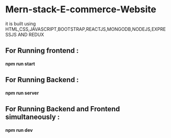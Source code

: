 # Mern-stack-E-commerce-Website
it is built using HTML,CSS,JAVASCRIPT,BOOTSTRAP,REACTJS,MONGODB,NODEJS,EXPRESSJS AND REDUX


<h2>For Running frontend : </h2>
<h4>npm run start</h4>

<h2>For Running Backend : </h2>
<h4>npm run server</h4>

<h2>For Running Backend and Frontend simultaneously : </h2>
<h4>npm run dev</h4>

